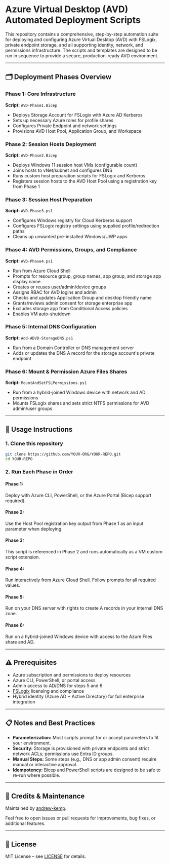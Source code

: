 # Azure Virtual Desktop (AVD) Automated Deployment Scripts

This repository contains a comprehensive, step-by-step automation suite for deploying and configuring Azure Virtual Desktop (AVD) with FSLogix, private endpoint storage, and all supporting identity, network, and permissions infrastructure. The scripts and templates are designed to be run in sequence to provide a secure, production-ready AVD environment.

---

## 🗂️ Deployment Phases Overview

### **Phase 1: Core Infrastructure**
**Script:** `AVD-Phase1.Bicep`  
- Deploys Storage Account for FSLogix with Azure AD Kerberos
- Sets up necessary Azure roles for profile shares
- Configures Private Endpoint and network settings
- Provisions AVD Host Pool, Application Group, and Workspace

### **Phase 2: Session Hosts Deployment**
**Script:** `AVD-Phase2.Bicep`  
- Deploys Windows 11 session host VMs (configurable count)
- Joins hosts to vNet/subnet and configures DNS
- Runs custom host preparation scripts for FSLogix and Kerberos
- Registers session hosts to the AVD Host Pool using a registration key from Phase 1

### **Phase 3: Session Host Preparation**
**Script:** `AVD-Phase3.ps1`  
- Configures Windows registry for Cloud Kerberos support
- Configures FSLogix registry settings using supplied profile/redirection paths
- Cleans up unwanted pre-installed Windows/UWP apps

### **Phase 4: AVD Permissions, Groups, and Compliance**
**Script:** `AVD-Phase4.ps1`  
- Run from Azure Cloud Shell
- Prompts for resource group, group names, app group, and storage app display name
- Creates or reuses user/admin/device groups
- Assigns RBAC for AVD logins and admin
- Checks and updates Application Group and desktop friendly name
- Grants/reviews admin consent for storage enterprise app
- Excludes storage app from Conditional Access policies
- Enables VM auto-shutdown

### **Phase 5: Internal DNS Configuration**
**Script:** `Add-ADVD-StorageDNS.ps1`  
- Run from a Domain Controller or DNS management server
- Adds or updates the DNS A record for the storage account's private endpoint

### **Phase 6: Mount & Permission Azure Files Shares**
**Script:** `MountAndSetFSLPermissions.ps1`  
- Run from a hybrid-joined Windows device with network and AD permissions
- Mounts FSLogix shares and sets strict NTFS permissions for AVD admin/user groups

---

## 🚀 Usage Instructions

### 1. **Clone this repository**
```sh
git clone https://github.com/YOUR-ORG/YOUR-REPO.git
cd YOUR-REPO
```

### 2. **Run Each Phase in Order**

#### **Phase 1:**  
Deploy with Azure CLI, PowerShell, or the Azure Portal (Bicep support required).

#### **Phase 2:**  
Use the Host Pool registration key output from Phase 1 as an input parameter when deploying.

#### **Phase 3:**  
This script is referenced in Phase 2 and runs automatically as a VM custom script extension.

#### **Phase 4:**  
Run interactively from Azure Cloud Shell. Follow prompts for all required values.

#### **Phase 5:**  
Run on your DNS server with rights to create A records in your internal DNS zone.

#### **Phase 6:**  
Run on a hybrid-joined Windows device with access to the Azure Files share and AD.

---

## ⚠️ Prerequisites

- Azure subscription and permissions to deploy resources
- Azure CLI, PowerShell, or portal access
- Admin access to AD/DNS for steps 5 and 6
- [FSLogix](https://docs.microsoft.com/en-us/fslogix/) licensing and compliance
- Hybrid identity (Azure AD + Active Directory) for full enterprise integration

---

## 📋 Notes and Best Practices

- **Parameterization:** Most scripts prompt for or accept parameters to fit your environment.
- **Security:** Storage is provisioned with private endpoints and strict network ACLs; permissions use Entra ID groups.
- **Manual Steps:** Some steps (e.g., DNS or app admin consent) require manual or interactive approval.
- **Idempotency:** Bicep and PowerShell scripts are designed to be safe to re-run where possible.

---

## 📝 Credits & Maintenance

Maintained by [andrew-kemp](https://github.com/andrew-kemp).

Feel free to open issues or pull requests for improvements, bug fixes, or additional features.

---

## 📄 License

MIT License – see [LICENSE](LICENSE) for details.